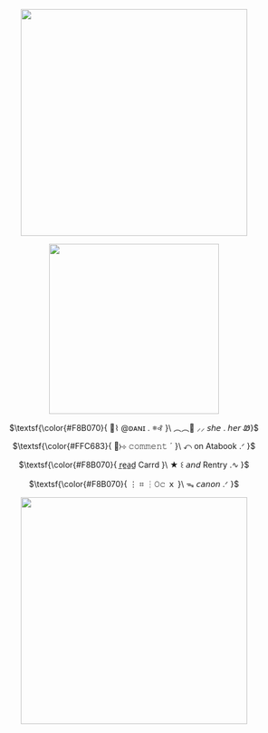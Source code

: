 <p align="center"> <img src="https://i.postimg.cc/ht00RnfR/Untitled-design-9-removebg-preview.png" width="400"/>
<p align="center"> <img src="https://i.postimg.cc/MHHGm82B/Danii-ezgif-com-optimize-3.gif" width="300"/>
<p align="center"> $\textsf{\color{#F8B070}{ 🚓⌇ @ᴅᴀɴɪ . 𖥻꘩ }\  ︵︵🍮 ⸝⸝  𝘴𝘩𝘦 . 𝘩𝘦𝘳 Ꮺ}$
<p align="center"> $\textsf{\color{#FFC683}{ 🎏⧽⊹ 𝚌𝚘𝚖𝚖𝚎𝚗𝚝 ˊ }\ ↶ on Atabook .ᐟ }$
<p align="center"> $\textsf{\color{#F8B070}{  r̲e̲a̲d̲ Carrd }\ ★ ꒰ 𝘢𝘯𝘥 Rentry .∿ }$
<p align="center"> $\textsf{\color{#F8B070}{ ⋮ ⌗ ┆𝙾𝚌 ｘ }\ ᯓ 𝘤𝘢𝘯𝘰𝘯 .ᐟ }$
<p align="center"> <img src="https://i.postimg.cc/ht00RnfR/Untitled-design-9-removebg-preview.png" width="400"/>

